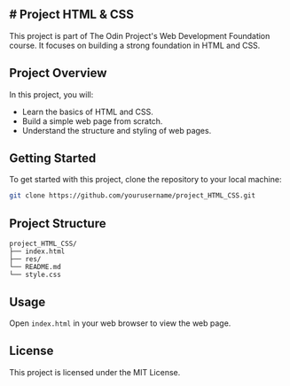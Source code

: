## # Project HTML & CSS

This project is part of The Odin Project's Web Development Foundation course. It focuses on building a strong foundation in HTML and CSS.

## Project Overview

In this project, you will:
- Learn the basics of HTML and CSS.
- Build a simple web page from scratch.
- Understand the structure and styling of web pages.

## Getting Started

To get started with this project, clone the repository to your local machine:

```bash
git clone https://github.com/yourusername/project_HTML_CSS.git
```

## Project Structure

```
project_HTML_CSS/
├── index.html
├── res/
└── README.md
└── style.css
```

## Usage

Open `index.html` in your web browser to view the web page.

## License

This project is licensed under the MIT License.